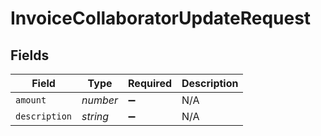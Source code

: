 # InvoiceCollaboratorUpdateRequest


## Fields

| Field              | Type               | Required           | Description        |
| ------------------ | ------------------ | ------------------ | ------------------ |
| `amount`           | *number*           | :heavy_minus_sign: | N/A                |
| `description`      | *string*           | :heavy_minus_sign: | N/A                |